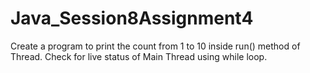 # Java_Session8Assignment4
Create a program to print the count from 1 to 10 inside run() method of Thread. Check for live status of Main Thread using while loop. 
